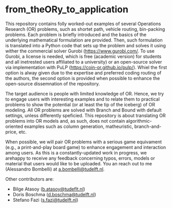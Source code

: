 # from_theORy_to_application

This repository contains folly worked-out examples of several Operations Research (OR) problems, such as shortet path, vehicle routing, bin-packing problems. 
Each problem is briefly introduced and the basics of the underlying mathematical formulation are provided. Then, such formulation is translated into a 
Python code that sets up the problem and solves it using wither the commercial solver Gurobi (https://www.gurobi.com/. To use Gurobi, a license is needed, which is 
free (academic version) for students and all inetrested users affiliated to a university) or an open-source solver via implementation with PuLP (https://coin-or.github.io/pulp/). Whiel the first option is alway given due to the expertise and preferred coding routing of the authors, the second option is provided when possible to enhance the open-source dissemnation of the repository.

The target audience is people with limited knowledge of OR. Hence, we try to engage users with interesting examples and to relate them to practical problems
to show the potential (or at least the tip of the iceberg) of OR modeling. All OR problems are solved with Branch and Bound with default settings, 
unless differently speficied. This repository is about translating OR problems into OR models and, as such, does not contain algorithmic-oriented examples
such as column generation, matheuristic, branch-and-price, etc.

When possible, we will pair OR problems with a serious game equivament (e.g., a print-and-play board game) to enhance engagement and interaction among users. As this is a constantly-updated work in progress, we arehappy to receive any feedback concerning typos, errors, models or material that users would like to be uploaded. You an reach out to me (Alessandro Bombelli) at a.bombelli@tudelft.nl.

Other contributors are:
 - Bilge Atasoy (b.atasoy@tudeflt.nl)
 - Doris Boschma (d.boschma@tudelft.nl)
 - Stefano Fazi (s.fazi@tudelft.nl)
